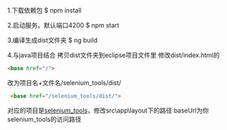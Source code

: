 1.下载依赖包
$ npm install

2.启动服务。默认端口4200
$ npm start

3.编译生成dist文件夹
$ ng build

4.与java项目结合
拷贝dist文件夹到eclipse项目文件里
修改dist/index.html的
```html
<base href="/">   
```
改为项目名+文件名/selenium_tools/dist/
```html
 <base href="/selenium_tools/dist/">
 ```
对应的项目是[selenium_tools](https://github.com/miozeng/selenium_tools)，修改src\app\layout下的路径 baseUrl为你selenium_tools的访问路径
